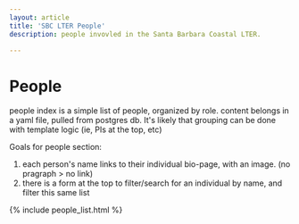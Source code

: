 ```yaml
---
layout: article
title: 'SBC LTER People'
description: people invovled in the Santa Barbara Coastal LTER.

---
```


<h1>People</h1>

<p> people index is a simple list of people, organized by role. content belongs in a yaml file, pulled from postgres db. It's likely that grouping can be done with template logic (ie, PIs at the top, etc)</p>

<p>Goals for people section:
<ol>
<li> each person's name links to their individual bio-page, with an image. (no pragraph > no link)</li>
<li> there is a form at the top to filter/search for an individual by name, and filter this same list </li>
</ol>
</p>

<div class="row">
    <div class="col-md-7">
        <div id="people" class="internal-link"></div>
        {% include people_list.html %}
    </div>
</div>

